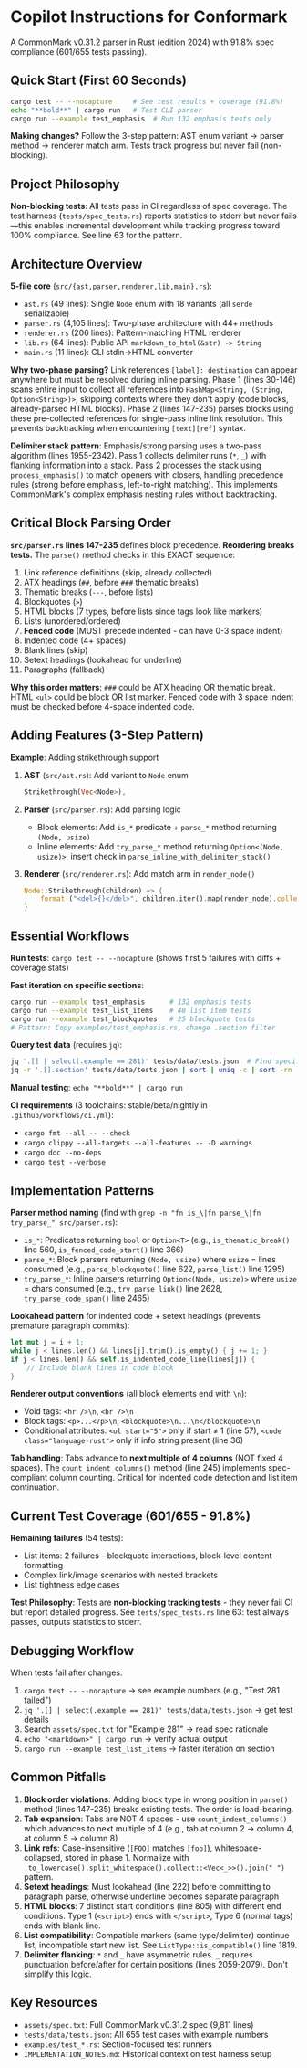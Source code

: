 # Copilot Instructions for Conformark

A CommonMark v0.31.2 parser in Rust (edition 2024) with 91.8% spec compliance (601/655 tests passing).

## Quick Start (First 60 Seconds)

```bash
cargo test -- --nocapture     # See test results + coverage (91.8%)
echo "**bold**" | cargo run   # Test CLI parser
cargo run --example test_emphasis  # Run 132 emphasis tests only
```

**Making changes?** Follow the 3-step pattern: AST enum variant → parser method → renderer match arm. Tests track progress but never fail (non-blocking).

## Project Philosophy

**Non-blocking tests**: All tests pass in CI regardless of spec coverage. The test harness (`tests/spec_tests.rs`) reports statistics to stderr but never fails—this enables incremental development while tracking progress toward 100% compliance. See line 63 for the pattern.

## Architecture Overview

**5-file core** (`src/{ast,parser,renderer,lib,main}.rs`):
- `ast.rs` (49 lines): Single `Node` enum with 18 variants (all `serde` serializable)
- `parser.rs` (4,105 lines): Two-phase architecture with 44+ methods
- `renderer.rs` (206 lines): Pattern-matching HTML renderer
- `lib.rs` (64 lines): Public API `markdown_to_html(&str) -> String`
- `main.rs` (11 lines): CLI stdin→HTML converter

**Why two-phase parsing?** Link references `[label]: destination` can appear anywhere but must be resolved during inline parsing. Phase 1 (lines 30-146) scans entire input to collect all references into `HashMap<String, (String, Option<String>)>`, skipping contexts where they don't apply (code blocks, already-parsed HTML blocks). Phase 2 (lines 147-235) parses blocks using these pre-collected references for single-pass inline link resolution. This prevents backtracking when encountering `[text][ref]` syntax.

**Delimiter stack pattern**: Emphasis/strong parsing uses a two-pass algorithm (lines 1955-2342). Pass 1 collects delimiter runs (`*`, `_`) with flanking information into a stack. Pass 2 processes the stack using `process_emphasis()` to match openers with closers, handling precedence rules (strong before emphasis, left-to-right matching). This implements CommonMark's complex emphasis nesting rules without backtracking.

## Critical Block Parsing Order

**`src/parser.rs` lines 147-235** defines block precedence. **Reordering breaks tests.** The `parse()` method checks in this EXACT sequence:

1. Link reference definitions (skip, already collected)
2. ATX headings (`##`, before `###` thematic breaks)
3. Thematic breaks (`---`, before lists)
4. Blockquotes (`>`)
5. HTML blocks (7 types, before lists since tags look like markers)
6. Lists (unordered/ordered)
7. **Fenced code** (MUST precede indented - can have 0-3 space indent)
8. Indented code (4+ spaces)
9. Blank lines (skip)
10. Setext headings (lookahead for underline)
11. Paragraphs (fallback)

**Why this order matters**: `###` could be ATX heading OR thematic break. HTML `<ul>` could be block OR list marker. Fenced code with 3 space indent must be checked before 4-space indented code.

## Adding Features (3-Step Pattern)

**Example**: Adding strikethrough support

1. **AST** (`src/ast.rs`): Add variant to `Node` enum
   ```rust
   Strikethrough(Vec<Node>),
   ```

2. **Parser** (`src/parser.rs`): Add parsing logic
   - Block elements: Add `is_*` predicate + `parse_*` method returning `(Node, usize)`
   - Inline elements: Add `try_parse_*` method returning `Option<(Node, usize)>`, insert check in `parse_inline_with_delimiter_stack()`
   
3. **Renderer** (`src/renderer.rs`): Add match arm in `render_node()`
   ```rust
   Node::Strikethrough(children) => {
       format!("<del>{}</del>", children.iter().map(render_node).collect::<String>())
   }
   ```

## Essential Workflows

**Run tests**: `cargo test -- --nocapture` (shows first 5 failures with diffs + coverage stats)

**Fast iteration on specific sections**:
```bash
cargo run --example test_emphasis      # 132 emphasis tests
cargo run --example test_list_items    # 48 list item tests
cargo run --example test_blockquotes   # 25 blockquote tests
# Pattern: Copy examples/test_emphasis.rs, change .section filter
```

**Query test data** (requires `jq`):
```bash
jq '.[] | select(.example == 281)' tests/data/tests.json  # Find specific test
jq -r '.[].section' tests/data/tests.json | sort | uniq -c | sort -rn  # Count by section
```

**Manual testing**: `echo "**bold**" | cargo run`

**CI requirements** (3 toolchains: stable/beta/nightly in `.github/workflows/ci.yml`):
- `cargo fmt --all -- --check`
- `cargo clippy --all-targets --all-features -- -D warnings`
- `cargo doc --no-deps`
- `cargo test --verbose`

## Implementation Patterns

**Parser method naming** (find with `grep -n "fn is_\|fn parse_\|fn try_parse_" src/parser.rs`):
- `is_*`: Predicates returning `bool` or `Option<T>` (e.g., `is_thematic_break()` line 560, `is_fenced_code_start()` line 366)
- `parse_*`: Block parsers returning `(Node, usize)` where `usize` = lines consumed (e.g., `parse_blockquote()` line 622, `parse_list()` line 1295)
- `try_parse_*`: Inline parsers returning `Option<(Node, usize)>` where `usize` = chars consumed (e.g., `try_parse_link()` line 2628, `try_parse_code_span()` line 2465)

**Lookahead pattern** for indented code + setext headings (prevents premature paragraph commits):
```rust
let mut j = i + 1;
while j < lines.len() && lines[j].trim().is_empty() { j += 1; }
if j < lines.len() && self.is_indented_code_line(lines[j]) {
    // Include blank lines in code block
}
```

**Renderer output conventions** (all block elements end with `\n`):
- Void tags: `<hr />\n`, `<br />\n`
- Block tags: `<p>...</p>\n`, `<blockquote>\n...\n</blockquote>\n`
- Conditional attributes: `<ol start="5">` only if start ≠ 1 (line 57), `<code class="language-rust">` only if info string present (line 36)

**Tab handling**: Tabs advance to **next multiple of 4 columns** (NOT fixed 4 spaces). The `count_indent_columns()` method (line 245) implements spec-compliant column counting. Critical for indented code detection and list item continuation.

## Current Test Coverage (601/655 - 91.8%)

**Remaining failures** (54 tests):
- List items: 2 failures - blockquote interactions, block-level content formatting
- Complex link/image scenarios with nested brackets
- List tightness edge cases

**Test Philosophy**: Tests are **non-blocking tracking tests** - they never fail CI but report detailed progress. See `tests/spec_tests.rs` line 63: test always passes, outputs statistics to stderr.

## Debugging Workflow

When tests fail after changes:
1. `cargo test -- --nocapture` → see example numbers (e.g., "Test 281 failed")
2. `jq '.[] | select(.example == 281)' tests/data/tests.json` → get test details
3. Search `assets/spec.txt` for "Example 281" → read spec rationale
4. `echo "<markdown>" | cargo run` → verify actual output
5. `cargo run --example test_list_items` → faster iteration on section

## Common Pitfalls

1. **Block order violations**: Adding block type in wrong position in `parse()` method (lines 147-235) breaks existing tests. The order is load-bearing.
2. **Tab expansion**: Tabs are NOT 4 spaces - use `count_indent_columns()` which advances to next multiple of 4 (e.g., tab at column 2 → column 4, at column 5 → column 8)
3. **Link refs**: Case-insensitive (`[FOO]` matches `[foo]`), whitespace-collapsed, stored in phase 1. Normalize with `.to_lowercase().split_whitespace().collect::<Vec<_>>().join(" ")` pattern.
4. **Setext headings**: Must lookahead (line 222) before committing to paragraph parse, otherwise underline becomes separate paragraph
5. **HTML blocks**: 7 distinct start conditions (line 805) with different end conditions. Type 1 (`<script>`) ends with `</script>`, Type 6 (normal tags) ends with blank line.
6. **List compatibility**: Compatible markers (same type/delimiter) continue list, incompatible start new list. See `ListType::is_compatible()` line 1819.
7. **Delimiter flanking**: `*` and `_` have asymmetric rules. `_` requires punctuation before/after for certain positions (lines 2059-2079). Don't simplify this logic.

## Key Resources

- `assets/spec.txt`: Full CommonMark v0.31.2 spec (9,811 lines)
- `tests/data/tests.json`: All 655 test cases with example numbers
- `examples/test_*.rs`: Section-focused test runners
- `IMPLEMENTATION_NOTES.md`: Historical context on test harness setup
